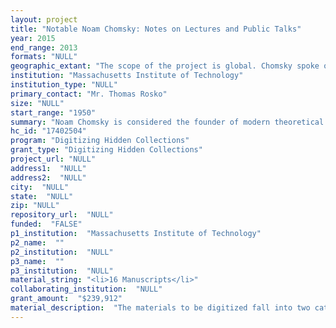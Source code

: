 ```yaml
--- 
layout: project 
title: "Notable Noam Chomsky: Notes on Lectures and Public Talks"
year: 2015
end_range: 2013
formats: "NULL"
geographic_extant: "The scope of the project is global. Chomsky spoke on linguistic and political topics throughout the US and around the world. Though most of Chomsky's class notes are centered at MIT in Cambridge, Massachusetts, they also reflect workshops and seminars he taught globally."
institution: "Massachusetts Institute of Technology"
institution_type: "NULL"
primary_contact: "Mr. Thomas Rosko"
size: "NULL"
start_range: "1950"
summary: "Noam Chomsky is considered the founder of modern theoretical linguistics. An influential academic, he is Professor Emeritus at the Massachusetts Institute of Technology (MIT). Chomsky donated his papers to the MIT Institute Archives & Special Collections, which wishes to digitize his lecture and talks notes. During the two-year project, his handwritten and typed notes will be scanned for preservation and access. The latter, along with metadata, will be made available through a web-based content delivery system. This material will give scholars insight into thought processes of one of the world's most renowned intellectuals. Lecture notes cover his scientific inquiry into linguistics and also significantly reflect engagement in political issues over time. His political notes nicely complement interviews and Chomsky information others have shared on social media sites. A significant number of research inquiries we have received to date have been about his lectures and talks."
hc_id: "17402504"
program: "Digitizing Hidden Collections"
grant_type: "Digitizing Hidden Collections"
project_url: "NULL"
address1:  "NULL"
address2:  "NULL"
city:  "NULL"
state:  "NULL"
zip: "NULL"
repository_url:  "NULL"
funded:  "FALSE"
p1_institution:  "Massachusetts Institute of Technology"
p2_name:  ""
p2_institution:  "NULL"
p3_name:  ""
p3_institution:  "NULL"
material_string: "<li>16 Manuscripts</li>"
collaborating_institution:  "NULL"
grant_amount:  "$239,912"
material_description:  "The materials to be digitized fall into two categories - class notes and notes on talks. The class notes relate to the linguistics, philosophy, and political courses Chomsky taught at MIT, as well as to other seminars and workshops he taught outside of MIT. These are comprised of lecture notes, syllabi, and other course materials. The notes on talks deal with speeches Chomsky gave, and include transcripts, notes, and background information. The topics of these talks range from US foreign policy, the media, and terrorism to linguistics, psychology, and human rights. These materials were donated, along with the rest of Chomsky's archives , to the MIT Institute Archives and Special Collections between 2012 and 2015."
---
```

